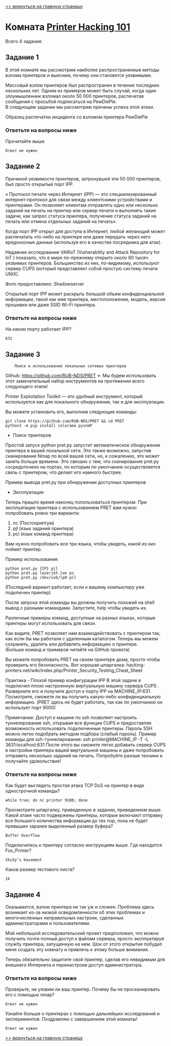[>> вернуться на главную страницу](https://github.com/BEPb/tryhackme/blob/master/README.md)

# Комната [Printer Hacking 101](https://tryhackme.com/r/room/printerhacking101) 

Всего 4 задания:
## Задание 1
В этой комнате мы рассмотрим наиболее распространенные методы взлома принтеров и выясним, почему они становятся 
уязвимыми.  

Массовый взлом принтеров был распространен в течение последних нескольких лет. Одним из примеров может быть случай, 
когда  один злоумышленник взломал около 50 000 принтеров, распечатав сообщения с просьбой подписаться на PewDiePie.  
В следующем задании мы рассмотрим причины успеха этой атаки.

Образец распечатки инцидента со взломом принтера PewDiePie

### Ответьте на вопросы ниже
Прочитайте выше
```commandline
Ответ не нужен
```

## Задание 2
Причиной уязвимости принтеров, затронувшей эти 50 000 принтеров, был просто открытый порт IPP. 

« Протокол печати через Интернет (IPP) — это специализированный интернет-протокол для связи между клиентскими 
устройствами и принтерами. Он позволяет клиентам отправлять одно или несколько заданий на печать на принтер или 
сервер печати и выполнять такие задачи, как запрос статуса принтера, получение статуса заданий на печать или отмена 
отдельных заданий на печать».

Когда порт IPP открыт для доступа в Интернет, любой желающий может распечатать что-либо на принтере или даже 
передать через него вредоносные данные (используя его в качестве посредника для атак).

Недавнее исследование VARIoT (Vulnerability and Attack Repository for IoT ) показало, что в мире по-прежнему открыто 
около 80 тысяч уязвимых принтеров. Большинство из них, по-видимому, используют сервер CUPS (который представляет 
собой простую систему печати UNIX).

Фото предоставлено: Shadowserver

Открытый порт IPP может раскрыть большой объем конфиденциальной информации, такой как имя принтера, местоположение, 
модель, версия прошивки или даже SSID Wi-Fi принтера. 

### Ответьте на вопросы ниже
На каком порту работает IPP?
```commandline
631
```

## Задание 3
		Поиск и использование локальных сетевых принтеров 

Github: https://github.com/RUB-NDS/PRET  <- Мы будем использовать этот замечательный набор инструментов на 
протяжении всего следующего этапа!  

Printer Exploitation Toolkit — это удобный инструмент, который используется как для локального обнаружения, так и 
для эксплуатации. 

Вы можете установить его, выполнив следующие команды:
```commandline
git clone https://github.com/RUB-NDS/PRET && cd PRET
python2 -m pip install colorama pysnmP
```


- Поиск принтеров

Простой запуск python pret.py запустит автоматическое обнаружение принтера в вашей локальной сети. 
Это также возможно, запустив сканирование Nmap по всей вашей сети, но, к сожалению, это может занять больше времени. 
Это связано с тем, что сканирование pret.py сосредоточено на портах, по которым по умолчанию осуществляется связь с 
принтером, что делает его намного быстрее.   

Пример вывода pret.py при обнаружении доступных принтеров
- Эксплуатация

Теперь пришло время наконец попользоваться принтером. 
При эксплуатации принтера с использованием PRET вам нужно попробовать ровно три варианта:
1. пс (Постскриптум)
2. pjl (язык заданий принтера)
3. pcl (язык команд принтера)

Вам нужно попробовать все три языка, чтобы увидеть, какой из них поймет принтер. 

Пример использования:
```commandline
python pret.py {IP} pjl
python pret.py laserjet.lan ps
python pret.py /dev/usb/lp0 pcl 
```
(Последний вариант работает, если к вашему компьютеру уже подключен принтер)

После запуска этой команды вы должны получить похожий на shell вывод с разными командами. Запустите, help чтобы 
увидеть их.

Различные примеры команд, доступные на разных языках, которые принтеры могут использовать для связи.

Как видите, PRET позволяет нам взаимодействовать с принтером так, как если бы мы работали с удаленным каталогом. 
Теперь мы можем сохранять, удалять или добавлять информацию о принтере.  
(Больше команд и примеров читайте на GitHub проекта)

Вы можете попробовать PRET на своем принтере дома, просто чтобы проверить его безопасность. 
Вот хорошая шпаргалка:  hacking-printers.net/wiki/index.php/Printer_Security_Testing_Cheat_Sheet


Практика - Плохой пример конфигурации IPP
В этой задаче я подключил плохо настроенную виртуальную машину сервера CUPS .
Разверните его и получите доступ к порту IPP на  MACHINE_IP:631. Посмотрите, сможете ли вы получить какую-либо конфиденциальную информацию.
(PRET здесь не будет работать, так как по умолчанию он использует порт 9000)

Примечание: Доступ к машине по ssh позволяет настроить туннелирование ssh, открывая все функции CUPS и предоставляя возможность использовать подключенные принтеры. Пароль SSH можно легко подобрать методом подбора (слабый пароль).
Пример команды для ssh-туннелирования:
ssh printer@MACHINE_IP -T -L 3631:localhost:631
После этого вы сможете легко добавить сервер CUPS в настройки принтера вашей виртуальной машины и даже попробовать отправить несколько заданий на печать.
Попробуйте разные техники и получайте удовольствие!
### Ответьте на вопросы ниже
Как будет выглядеть простая атака TCP DoS на принтер в виде однострочной команды?

```commandline
while true; do nc printer 9100; done
```
Просмотрите шпаргалку, приведенную в задании, приведенном выше. Какой атаке часто подвержены принтеры, которые 
включают отправку все большего количества информации до тех пор, пока не будет превышен заранее выделенный размер 
буфера?  
```commandline
Buffer Overflow
```
Подключитесь к принтеру согласно инструкциям выше. Где находится Fox_Printer?

```commandline
Skidy's basement
```
Каков размер тестового листа?
```commandline
1k
```

## Задание 4
Оказывается, взлом принтера не так уж и сложен.  Проблема здесь возникает из-за низкой осведомленности об этих 
проблемах и многочисленных неправильных настроек, сделанных администраторами и пользователями.  


Мой небольшой исследовательский проект предположил, что можно получить почти полный доступ к файлам сервера, просто 
эксплуатируя службу принтера, запущенную на нем. Шок от этого открытия побудил меня создать эту комнату и привлечь к 
этому больше внимания.  

Теперь обязательно защитите свой принтер, сделав его невидимым для внешнего Интернета и перенастроив доступ 
администратора.  

### Ответьте на вопросы ниже
Проверьте, не уязвим ли ваш принтер. Почему бы не просканировать его с помощью nmap?
```commandline
Ответ не нужен
```
Узнайте больше о принтерах с помощью дальнейших исследований и экспериментов. Поздравляю с завершением этой комнаты!
```commandline
Ответ не нужен
```

[>> вернуться на главную страницу](https://github.com/BEPb/tryhackme/blob/master/README.md)